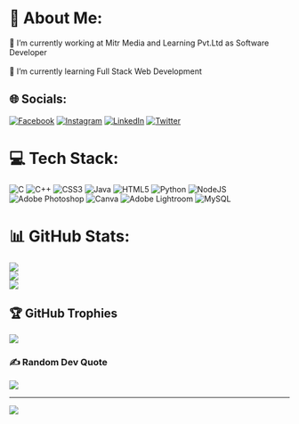 # 💫 About Me:
🔭 I’m currently working at Mitr Media and Learning Pvt.Ltd as Software Developer<br><br>🌱 I’m currently learning Full Stack Web Development<br>


## 🌐 Socials:
[![Facebook](https://img.shields.io/badge/Facebook-%231877F2.svg?logo=Facebook&logoColor=white)](https://facebook.com/mansi.jagtap.10236) [![Instagram](https://img.shields.io/badge/Instagram-%23E4405F.svg?logo=Instagram&logoColor=white)](https://instagram.com/mansi__1410_) [![LinkedIn](https://img.shields.io/badge/LinkedIn-%230077B5.svg?logo=linkedin&logoColor=white)](https://linkedin.com/in/sonal-jagtap1410) [![Twitter](https://img.shields.io/badge/Twitter-%231DA1F2.svg?logo=Twitter&logoColor=white)](https://twitter.com/-) 

# 💻 Tech Stack:
![C](https://img.shields.io/badge/c-%2300599C.svg?style=plastic&logo=c&logoColor=white) ![C++](https://img.shields.io/badge/c++-%2300599C.svg?style=plastic&logo=c%2B%2B&logoColor=white) ![CSS3](https://img.shields.io/badge/css3-%231572B6.svg?style=plastic&logo=css3&logoColor=white) ![Java](https://img.shields.io/badge/java-%23ED8B00.svg?style=plastic&logo=java&logoColor=white) ![HTML5](https://img.shields.io/badge/html5-%23E34F26.svg?style=plastic&logo=html5&logoColor=white) ![Python](https://img.shields.io/badge/python-3670A0?style=plastic&logo=python&logoColor=ffdd54) ![NodeJS](https://img.shields.io/badge/node.js-6DA55F?style=plastic&logo=node.js&logoColor=white) ![Adobe Photoshop](https://img.shields.io/badge/adobephotoshop-%2331A8FF.svg?style=plastic&logo=adobephotoshop&logoColor=white) ![Canva](https://img.shields.io/badge/Canva-%2300C4CC.svg?style=plastic&logo=Canva&logoColor=white) ![Adobe Lightroom](https://img.shields.io/badge/Adobe%20Lightroom-31A8FF.svg?style=plastic&logo=Adobe%20Lightroom&logoColor=white) ![MySQL](https://img.shields.io/badge/mysql-%2300f.svg?style=plastic&logo=mysql&logoColor=white)
# 📊 GitHub Stats:
![](https://github-readme-stats.vercel.app/api?username=SonalJagtap14&theme=dark&hide_border=false&include_all_commits=true&count_private=false)<br/>
![](https://github-readme-streak-stats.herokuapp.com/?user=SonalJagtap14&theme=dark&hide_border=false)<br/>
![](https://github-readme-stats.vercel.app/api/top-langs/?username=SonalJagtap14&theme=dark&hide_border=false&include_all_commits=true&count_private=false&layout=compact)

## 🏆 GitHub Trophies
![](https://github-profile-trophy.vercel.app/?username=SonalJagtap14&theme=juicyfresh&no-frame=false&no-bg=false&margin-w=4)

### ✍️ Random Dev Quote
![](https://quotes-github-readme.vercel.app/api?type=horizontal&theme=radical)

---
[![](https://visitcount.itsvg.in/api?id=SonalJagtap14&label=Profile%20Views&color=4&pretty=true)](https://visitcount.itsvg.in)
